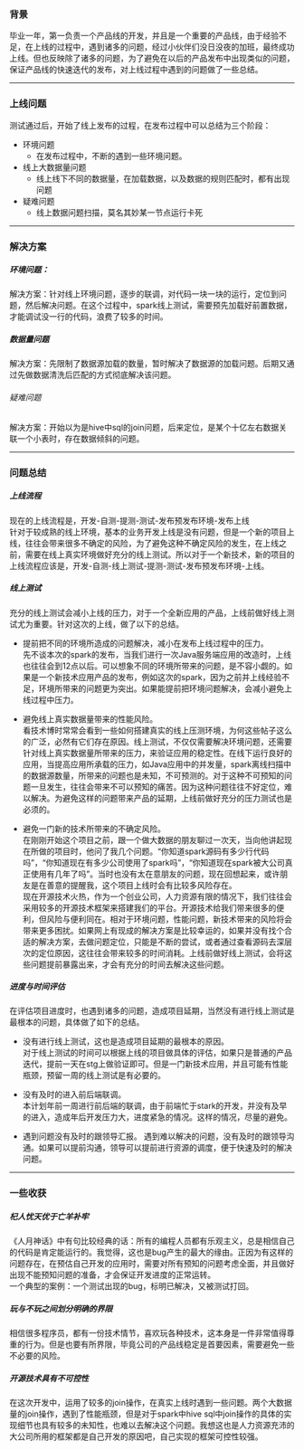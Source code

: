 
### 背景
毕业一年，第一负责一个产品线的开发，并且是一个重要的产品线，由于经验不足，在上线的过程中，遇到诸多的问题，经过小伙伴们没日没夜的加班，最终成功上线。但也反映除了诸多的问题，为了避免在以后的产品发布中出现类似的问题，保证产品线的快速迭代的发布，对上线过程中遇到的问题做了一些总结。   

---

### 上线问题  
测试通过后，开始了线上发布的过程，在发布过程中可以总结为三个阶段：  

* 环境问题  
  * 在发布过程中，不断的遇到一些环境问题。
* 线上大数据量问题  
  * 线上线下不同的数据量，在加载数据，以及数据的规则匹配时，都有出现问题  
* 疑难问题 
  * 线上数据问题扫描，莫名其妙某一节点运行卡死  

---  

	  
### 解决方案    

##### 环境问题：  
解决方案：针对线上环境问题，逐步的联调，对代码一块一块的运行，定位到问题，然后解决问题。在这个过程中，spark线上测试，需要预先加载好前置数据，才能调试没一行的代码，浪费了较多的时间。

##### 数据量问题
解决方案：先限制了数据源加载的数量，暂时解决了数据源的加载问题。后期又通过先做数据清洗后匹配的方式彻底解决该问题。  
  
###### 疑难问题
解决方案：开始以为是hive中sql的join问题，后来定位，是某个十亿左右数据关联一个小表时，存在数据倾斜的问题。
	
---  
	  
	  
### 问题总结  

##### 上线流程  
现在的上线流程是，开发-自测-提测-测试-发布预发布环境-发布上线  
针对于较成熟的线上环境，基本的业务开发上线是没有问题，但是一个新的项目上线，往往会带来很多不确定的风险，为了避免这种不确定风险的发生，在上线之前，需要在线上真实环境做好充分的线上测试。所以对于一个新技术，新的项目的上线流程应该是，开发-自测-线上测试-提测-测试-发布预发布环境-上线。

##### 线上测试 
充分的线上测试会减小上线的压力，对于一个全新应用的产品，上线前做好线上测试尤为重要。针对这次的上线，做了以下的总结。

+ 提前把不同的环境所造成的问题解决，减小在发布上线过程中的压力。  
	  先不谈本次的spark的发布，当我们进行一次Java服务端应用的改造时，上线也往往会到12点以后。可以想象不同的环境所带来的问题，是不容小觑的。如果是一个新技术应用产品的发布，例如这次的spark，因为之前并上线经验不足，环境所带来的问题更为突出。如果能提前把环境问题解决，会减小避免上线过程中压力。
 
+ 避免线上真实数据量带来的性能风险。  
    看技术博时常常会看到一些如何搭建真实的线上压测环境，为何这些帖子这么的广泛，必然有它们存在原因。线上测试，不仅仅需要解决环境问题，还需要针对线上真实数据量所带来的压力，来验证应用的稳定性。在线下运行良好的应用，当提高应用所承载的压力，如Java应用中的并发量，spark离线扫描中的数据源数量，所带来的问题也是未知，不可预测的。对于这种不可预知的问题一旦发生，往往会带来不可以预知的痛苦。因为这种问题往往不好定位，难以解决。为避免这样的问题带来产品的延期，上线前做好充分的压力测试也是必须的。
 
+ 避免一门新的技术所带来的不确定风险。  
  在刚刚开始这个项目之前，跟一个做大数据的朋友聊过一次天，当向他讲起现在所做的项目时，他问了我几个问题。“你知道spark源码有多少行代码吗”，“你知道现在有多少公司使用了spark吗”，“你知道现在spark被大公司真正使用有几年了吗”。当时也没有太在意朋友的问题，现在回想起来，或许朋友是在善意的提醒我，这个项目上线时会有比较多风险存在。  
  现在开源技术火热，作为一个创业公司，人力资源有限的情况下，我们往往会采用较多的开源技术框架来搭建我们的平台。开源技术给我们带来很多的便利，但风险与便利同在。相对于环境问题，性能问题，新技术带来的风险将会带来更多困扰。如果网上有现成的解决方案是比较幸运的，如果并没有找个合适的解决方案，去做问题定位，只能是不断的尝试，或者通过查看源码去深层次的定位原因，这往往会带来较多的时间消耗。上线前做好线上测试，会将这些问题提前暴露出来，才会有充分的时间去解决这些问题。  
	
##### 进度与时间评估  
在评估项目进度时，也遇到诸多的问题，造成项目延期，当然没有进行线上测试是最根本的问题，具体做了如下的总结。 
  
+ 没有进行线上测试，这也是造成项目延期的最根本的原因。  
   对于线上测试的时间可以根据上线的项目做具体的评估，如果只是普通的产品迭代，提前一天在stg上做验证即可。但是一门新技术应用，并且可能有性能瓶颈，预留一周的线上测试是有必要的。	 
+ 没有及时的进入前后端联调。  
   本计划年前一周进行前后端的联调，由于前端忙于stark的开发，并没有及早的进入，造成年后开发压力大，进度紧急的情况。这样的情况，尽量的避免。
 	
+ 遇到问题没有及时的跟领导汇报。
	遇到难以解决的问题，没有及时的跟领导沟通。如果可以提前沟通，领导可以提前进行资源的调度，便于快速及时的解决问题。    
	
---	
	  
	  
### 一些收获    

##### 杞人忧天优于亡羊补牢  
《人月神话》中有句比较经典的话：所有的编程人员都有乐观主义，总是相信自己的代码是肯定能运行的。我觉得，这也是bug产生的最大的缘由。正因为有这样的问题存在，在预估自己开发的应用时，需要对所有预知的问题考虑全面，并且做好出现不能预知问题的准备，才会保证开发进度的正常运转。  
一个典型的案例：一个测试出现的bug，标明已解决，又被测试打回。

##### 玩与不玩之间划分明确的界限
相信很多程序员，都有一份技术情节，喜欢玩各种技术，这本身是一件非常值得尊重的行为。但是也要有所界限，毕竟公司的产品线稳定是首要因素，需要避免一些不必要的风险。

##### 开源技术具有不可控性 
在这次开发中，运用了较多的join操作，在真实上线时遇到一些问题。两个大数据量的join操作，遇到了性能瓶颈，但是对于spark中hive sql中join操作的具体的实现细节也具有较多的未知性，也难以去解决这个问题。我想这也是人力资源充沛的大公司所用的框架都是自己开发的原因吧，自己实现的框架可控性较强。	  

 

